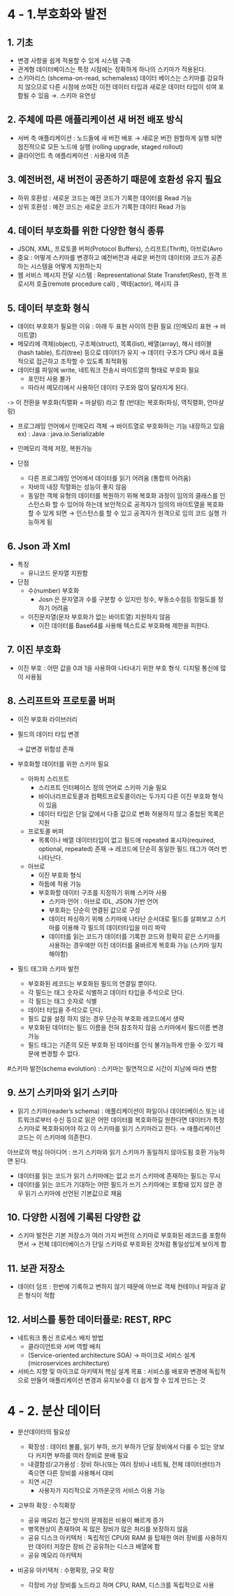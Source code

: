 # 4 - 1.부호화와 발전

## 1. 기초

- 변경 사항을 쉽게 적용할 수 있게 시스템 구축
- 관계형 데이터베이스는 특정 시점에는 정확하게 하나의 스키마가 적용된다.
- 스키마리스 (shcema-on-read, schemaless) 데이터 베이스는 스키마를 강요하지 않으므로 다른 시점에 쓰여진 이전 데이터 타입과 새로운 데이터 타입이 섞여 포함될 수 있음  →. 스키마 유연성

## 2. 주체에 따른 애플리케이션 새 버전 배포 방식

- 서버 측 애플리케이션 : 노드들에 새 버전 배포 → 새로운 버전 원할하게 실행 되면 점진적으로 모든 노드에 실행 (rolling upgrade, staged rollout)
- 클라이언트 측 애플리케이션 : 사용자에 의존

## 3. 예전버전, 새 버전이 공존하기 때문에 호환성 유지 필요

- 하위 호환성 : 새로운 코드는 예전 코드가 기록한 데이터를 Read 가능
- 상위 호환성 : 예전 코드는 새로운 코드가 기록한 데이터 Read 가능

## 4. 데이터 부호화를 위한 다양한 형식 종류

- JSON, XML, 프로토콜 버퍼(Protocol Buffers), 스리프트(Thrift), 아브로(Avro
- 중요 : 어떻게 스키마를 변경하고 예전버전과 새로운 버전의 데이터와 코드가 공존하는 시스템을 어떻게 지원하는지
- 웹 서비스 메시지 전달 시스템 : Representational State Transfet(Rest), 원격 프로시저 호출(remote procedure call) , 액테(actor), 메시지 큐

## 5. 데이터 부호화 형식

- 데이터 부호화가 필요한 이유 : 아래 두 표현 사이의 전환 필요 (인메모리 표현 → 바이트열)
- 메모리에 객체(object), 구조체(struct), 목록(list), 배열(array), 해시 테이블(hash table), 트리(tree) 등으로 데이터가 유지 → 데이터 구조가 CPU 에서 효율적으로 접근하고 조작할 수 있도록 최적화됨
- 데이터를 파일에 write, 네트워크 전송시 바이트열의 형태로 부호화 필요
  - 포인터 사용 불가
  - 따라서 메모리에서 사용하던 데이터 구조와 많이 달라지게 된다.

-> 이 전환을 부호화(직렬화 = 마샬링) 라고 함 (반대는 복호화(파싱, 역직렬화, 언마샬링)
- 프로그래밍 언어에서 인메모리 객체 → 바이트열로 부호화하는 기능 내장하고 있음
  ex) : Java : java.io.Serializable

- 인메모리 객체 저장, 복원가능
- 단점
  - 다른 프로그래밍 언어에서 데이터를 읽기 어려움 (통합의 어려움)
  - 자바의 내장 직렬화는 성능이 좋지 않음
  - 동일한 객체 유형의 데이터를 복원하기 위해 복호화 과정이 임의의 클래스를 인스턴스화 할 수 있어야 하는데 보안적으로 공격자가 임의의 바이트열을 복호화할 수 있게 되면 → 인스턴스를 할 수 있고 공격자가 원격으로 임의 코드 실행 가능하게 됨

## 6. Json 과 Xml
- 특징
  - 유니코드 문자열 지원함
- 단점
  - 수(number) 부호화
    - Josn 은 문자열과 수를 구분할 수 있지만 정수, 부동소수점등 정밀도를 정하기 어려움
  - 이진문자열(문자 부호화가 없는 바이트열) 지원하지 않음
    - 이진 데이터를 Base64를 사용해 텍스트로 부호화해 제한을 피한다.

## 7. 이진 부호화

- 이진 부호 : 어떤 값을 0과 1을 사용하여 나타내기 위한 부호 형식. 디지털 통신에 많이 사용됨

## 8. 스리프트와 프로토콜 버퍼

- 이진 부호화 라이브러리

- 필드의 데이터 타입 변경

  → 값변경 위험성 존재

- 부호화할 데이터를 위한 스키마 필요
  - 아파치 스리프트
    - 스리프트 인터페이스 정의 언어로 스키마 기술 필요
    - 바이너리프로토콜과 컴팩트프로토콜이라는 두가지 다른 이진 부호화 형식이 있음
    - 데이터 타입은 단일 값에서 다중 값으로 변화 허용하지 않고 중첩된 목록은 지원
  - 프로토콜 버퍼
    - 목록이나 배열 데이터타입이 없고 필드에 repeated 표시자(required, optional, repeated) 존재 → 레코드에 단순히 동일한 필드 태그가 여러 번 나타난다.
  - 아브로
    - 이진 부호화 형식
    - 하둡에 적용 가능
    - 부호화할 데이터 구조를 지정하기 위해 스키마 사용
      - 스키마 언어 : 아브로 IDL, JSON 기반 언어
      - 부호화는 단순히 연결된 값으로 구성
      - 데이터 파싱하기 위해 스키마에 나타난 순서대로 필드를 살펴보고 스키마를 이용해 각 필드의 데이터타입을 미리 파악
      - 데이터를 읽는 코드가 데이터를 기록한 코드와 정확히 같은 스키마를 사용하는 경우에만 이진 데이터를 올바르게 복호화 가능 (스키마 일치해야함)
- 필드 태그와 스키마 발전
  - 부호화된 레코드는 부호화된 필드의 연결일 뿐이다.
  - 각 필드는 태그 숫자로 식별하고 데이터 타입을 주석으로 단다.
  - 각 필드는 태그 숫자로 식별
  - 데이터 타입을 주석으로 단다.
  - 필드 값을 설정 하지 않는 경우 단순히 부호화 레코드에서 생략
  - 부호화된 데이터는 필드 이름을 전혀 참조하지 않음 스키마에서 필드이름 변경 가능
  - 필드 태그는 기존의 모든 부호화 된 데이터를 인식 불가능하게 만들 수 있기 때문에 변경할 수 없다.

#스키마 발전(schema evolution) : 스키마는 필연적으로 시간이 지남에 따라 변함


## 9. 쓰기 스키마와 읽기 스키마

- 읽기 스키마(reader’s schema) : 애플리케이션이 파일이나 데이터베이스 또는 네트워크로부터 수신 등으로 읽은 어떤 데이터를 복호화하길 원한다면 데이터가 특정 스키마로 복호화되어야 하고 이 스키마를 읽기 스키마라고 한다.  → 애플리케이션 코드는 이 스키마에 의존한다.

아브로의 핵심 아이디어 : 쓰기 스키마와 읽기 스키마가 동일하지 않아도됨 호환 가능하면 된다.

- 데이터를 읽는 코드가 읽기 스키마에는 없고 쓰기 스키마에 존재하는 필드는 무시
- 데이터를 읽는 코드가 기대하는 어떤 필드가 쓰기 스키마에는 포함돼 있지 않은 경우 읽기 스키마에 선언된 기본값으로 채움


## 10. 다양한 시점에 기록된 다양한 값

- 스키마 발전은 기본 저장소가 여러 가지 버전의 스키마로 부호화된 레코드를 포함하면서 → 전체 데이터베이스가 단일 스키마로 부호화된 것처럼 통일성있게 보이게 함


## 11. 보관 저장소

- 데이터 덤프 : 한번에 기록하고 변하지 않기 때문에 아브로 객체 컨테이너 파일과 같은 형식이 적합


## 12. 서비스를 통한 데이터플로: REST, RPC

- 네트워크 통신 프로세스 배치 방법
  - 클라이언트와 서버 역할 배치
  - (Service-oriented architecture SOA)  → 마이크로 서비스 설계(microservices architecture)
- 서비스 지향 및 마이크로 아키텍처 핵심 설계 목표 : 서비스를 배포와 변경에 독립적으로 만들어 애플리케이션 변경과 유지보수를 더 쉽게 할 수 있게 만드는 것


# 4 - 2. 분산 데이터

- 분산데이터의 필요성
  - 확장성 : 데이터 볼륨, 읽기 부하, 쓰기 부하가 단일 장비에서 다룰 수 있는 양보다 커지면 부하를 여러 장비로 분배 필요
  - 내결함성/고가용성 : 장비 하나(또는 여러 장비나 네트웤, 전체 데이터센터)가 죽으면 다른 장비를 사용해서 대비
  - 지연 시간
    - 사용자가 지리적으로 가까운곳의 서비스 이용 가능

- 고부하 확장 : 수직확장
  - 공유 메모리 접근 방식의 문제점은 비용이 빠르게 증가
  - 병목현상이 존재하여 꼭 많은 장비가 많은 처리를 보장하지 않음
  - 공유 디스크 아키텍처 : 독립적인 CPU와 RAM 을 탑재한 여러 장비를 사용하지만 데이터 저장은 장비 간 공유하는 디스크 배열에 함
  - 공유 메모리 아키텍처

- 비공유 아키텍처 : 수평확장, 규모 확장
  - 각장비 가상 장비를 노드라고 하며 CPU, RAM, 디스크를 독립적으로 사용